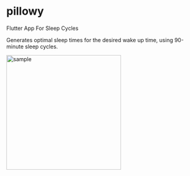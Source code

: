 # pillowy

Flutter App For Sleep Cycles

Generates optimal sleep times for the desired wake up time, using 90-minute sleep cycles.

[<img alt="sample" src="https://user-images.githubusercontent.com/29797832/159007405-bd21186c-dd84-43a6-bfa9-29021d26c845.gif" width="300px"/>]("https://user-images.githubusercontent.com/29797832/159007405-bd21186c-dd84-43a6-bfa9-29021d26c845.gif")

<!---
![sample](https://user-images.githubusercontent.com/29797832/159007405-bd21186c-dd84-43a6-bfa9-29021d26c845.gif)
-->
